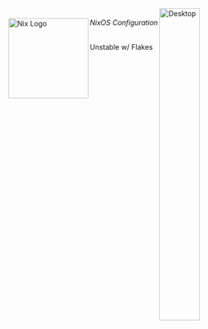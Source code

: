 <img align="right" src="https://i.imgur.com/kMkHEkY.png" alt="Desktop" width="40%">

<div align="left">
  <img align="left" src="https://i.imgur.com/RZ94Olr.png" alt="Nix Logo" width="160" height="160">

  <h6 align="left">NixOS Configuration</h6>
  <p align="left">Unstable w/ Flakes</p>